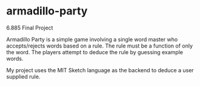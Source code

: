 # armadillo-party
6.885 Final Project

Armadillo Party is a simple game involving a single word master who
accepts/rejects words based on a rule. The rule must be a function of only the
word. The players attempt to deduce the rule by guessing example words.

My project uses the MIT Sketch language as the backend to deduce a user
supplied rule.
